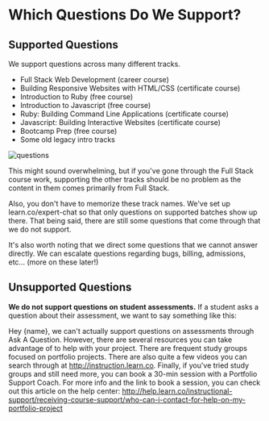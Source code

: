 # Which Questions Do We Support? 

## Supported Questions

We support questions across many different tracks. 
- Full Stack Web Development (career course)
- Building Responsive Websites with HTML/CSS (certificate course)
- Introduction to Ruby (free course)
- Introduction to Javascript (free course) 
- Ruby: Building Command Line Applications (certificate course)
- Javascript: Building Interactive Websites (certificate course)
- Bootcamp Prep (free course) 
- Some old legacy intro tracks

![questions](http://i.giphy.com/xTk9ZMytZS75B48rD2.gif "questions")


This might sound overwhelming, but if you've gone through the Full Stack course work, supporting the other tracks should be no problem as the content in them comes primarily from Full Stack. 

Also, you don't have to memorize these track names. We've set up learn.co/expert-chat so that only questions on supported batches show up there. That being said, there are still some questions that come through that we do not support.

It's also worth noting that we direct some questions that we cannot answer directly. We can escalate questions regarding bugs, billing, admissions, etc... (more on these later!)

## Unsupported Questions

**We do not support questions on student assessments.** If a student asks a question about their assessment, we want to say something like this: 

Hey {name}, we can't actually support questions on assessments through Ask A Question. However, there are several resources you can take advantage of to help with your project. There are frequent study groups focused on portfolio projects. There are also quite a few videos you can search through at http://instruction.learn.co. Finally, if you've tried study groups and still need more, you can book a 30-min session with a Portfolio Support Coach. For more info and the link to book a session, you can check out this article on the help center: http://help.learn.co/instructional-support/receiving-course-support/who-can-i-contact-for-help-on-my-portfolio-project

